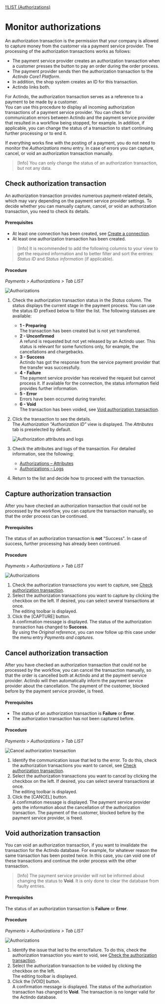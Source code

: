 [!!LIST (Authorizations)](../UserInterface/01a_ListAuthorizations.md)


# Monitor authorizations

An authorization transaction is the permission that your company is allowed to capture money from the customer via a payment service provider. The processing of the authorization transactions works as follows: 
-   The payment service provider creates an authorization transaction when a customer presses the button to pay an order during the order process.   
- The payment provider sends then the authorization transaction to the *Actindo Core1 Platform*.    
- In addition, the shop system creates an ID for this transaction.  
- Actindo links both.   

For Actindo, the authorization transaction serves as a reference to a payment to be made by a customer.   
You can use this procedure to display all incoming authorization transactions of a payment service provider. You can check for communication errors between Actindo and the payment service provider that resulted in a workflow being stopped, for example. In addition, if applicable, you can change the status of a transaction to start continuing further processing or to end it.    

If everything works fine with the posting of a payment, you do not need to monitor the *Authorizations* menu entry. In case of errors you can capture, cancel, or void an authorization transaction manually.   
> [Info] You can only change the status of an authorization transaction, but not any data.


## Check authorization transaction

An authorization transaction provides numerous payment-related details, which may vary depending on the payment service provider settings. To decide whether you can manually capture, cancel, or void an authorization transaction, you need to check its details.

#### Prerequisites

- At least one connection has been created, see [Create a connection](../Integration/01_ManageConnection.md#create-a-psp-connection).
- At least one authorization transaction has been created.

 > [Info] It is recommended to add the following columns to your view to get the required information and to better filter and sort the entries: *Status ID* and *Status information* (if applicable).    

#### Procedure

*Payments > Authorizations > Tab LIST*

![Authorizations](../../Assets/Screenshots/Payments/Authorizations/LISTAuthorizations.png "[Authorizations]")

1. Check the authorization transaction status in the *Status* column. The status displays the current stage in the payment process. You can use the status ID prefixed below to filter the list. The following statuses are available: 
    - **1 - Preparing**  
        The transaction has been created but is not yet transferred.
    - **2 - Unconfirmed**   
        A refund is requested but not yet released by an Actindo user. This status is relevant for some functions only, for example, the cancellations and chargebacks.
    - **3 - Success**  
        Actindo has got the response from the service payment provider that the transfer was successfully.
    - **4 - Failure**   
        The payment service provider has received the request but cannot process it. If available for the connection, the status information field provides further information.
    - **5 - Error**   
       Errors have been occurred during transfer.
    - **6 - Void**   
       The transaction has been voided, see [Void authorization transaction](01_ManageAuthorizations.md#void-authorization-transaction).
    
2. Click the transaction to see the details.   
    The *Authorization "Authorization ID"* view is displayed. The *Attributes* tab is preselected by default.   
     
    ![Authorization attributes and logs](../../Assets/Screenshots/Payments/Authorizations/CheckAttributes.png "[Authorization attributes and logs]")

3. Check the attributes and logs of the transaction. For detailed information, see the following:
   - [Authorizations &ndash; Attributes](../UserInterface/01a_ListAuthorizations.md#authorizations-–-attributes)
   - [Authorizations &ndash; Logs](../UserInterface/01a_ListAuthorizations.md#authorizations-–-logs)
4. Return to the list and decide how to proceed with the transaction.


## Capture authorization transaction

After you have checked an authorization transaction that could not be processed by the workflow, you can capture the transaction manually, so that the order process can be continued.

#### Prerequisites

The status of an authorization transaction is **not** "Success". In case of success, further processing has already been continued.<!---Stimmt das oder gibt es noch mehr?-->   


#### Procedure

*Payments > Authorizations > Tab LIST*

![Authorizations](../../Assets/Screenshots/Payments/Authorizations/LISTAuthorizations.png "[Authorizations]")

1. Check the authorization transactions you want to capture, see [Check authorization transaction](./01_ManageAuthorization.md#check-authorization-transaction).
2. Select the authorization transactions you want to capture by clicking the checkbox on the left. If desired, you can select several transactions at once.   
    The editing toolbar is displayed.
3. Click the [CAPTURE] button.    
   A confirmation message is displayed. The status of the authorization transaction has changed to **Success**.   
   By using the *Original reference*, you can now follow up this case under the menu entry *Payments and captures*. <!---Stefan ist das richtig?--> 
   
  

## Cancel authorization transaction

After you have checked an authorization transaction that could not be processed by the workflow, you can cancel the transaction manually, so that the order is cancelled both at Actindo and at the payment service provider. Actindo will then automatically inform the payment service provider about the cancellation. The payment of the customer, blocked before by the payment service provider, is freed.

#### Prerequisites

- The status of an authorization transaction is **Failure** or **Error**. 
- The authorization transaction has not been captured before.

#### Procedure

*Payments > Authorizations > Tab LIST*

![Cancel authorization transaction](../../Assets/Screenshots/Payments/Authorizations/ChangeAuthorization.png "[Cancel authorization transaction]")

1. Identify the communication issue that led to the error. To do this, check the authorization transactions you want to cancel, see [Check authorization transaction](01_ManageAuthorization.md#check-authorization-transaction).
2. Select the authorization transactions you want to cancel by clicking the checkbox on the left. If desired, you can select several transactions at once.    
    The editing toolbar is displayed.
3. Click the [CANCEL] button.   
   A confirmation message is displayed. 
   The payment service provider gets the information about the cancellation of the authorization transaction. The payment of the customer, blocked before by the payment service provider, is freed.
   


## Void authorization transaction

You can void an authorization transaction, if you want to invalidate the transaction for the Actindo database. For example, for whatever reason the same transaction has been posted twice. In this case, you can void one of these transactions and continue the order process with the other transaction.
> [Info] The payment service provider will not be informed about changing the status to **Void**. It is only done to clear the database from faulty entries.


#### Prerequisites

The status of an authorization transaction is **Failure** or **Error**.

#### Procedure

*Payments > Authorizations > Tab LIST*

![Authorizations](../../Assets/Screenshots/Payments/Authorizations/LISTAuthorizations.png "[Authorizations]")


1. Identify the issue that led to the error/failure. To do this, check the authorization transaction you want to void, see [Check the authorization transaction](#check-authorization-transaction).
2. Select the authorization transaction to be voided by clicking the checkbox on the left.   
    The editing toolbar is displayed.
3. Click the [VOID] button.   
   A confirmation message is displayed. The status of the authorization transaction has changed to **Void**. The transaction is no longer valid for the Actindo database.